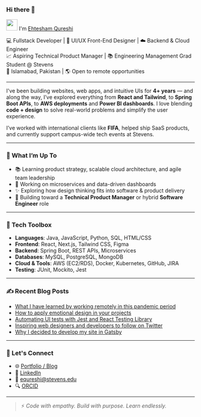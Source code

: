 ### Hi there 👋

<img src="https://media.giphy.com/media/hvRJCLFzcasrR4ia7z/giphy.gif" width="30px"> I'm [Ehtesham Qureshi](https://www.codebloom.co/about)

💻 Fullstack Developer | 🎨 UI/UX Front-End Designer | ☁️ Backend & Cloud Engineer  
📈 Aspiring Technical Product Manager | 📚 Engineering Management Grad Student @ Stevens  
📍 Islamabad, Pakistan | 🌎 Open to remote opportunities

---

I've been building websites, web apps, and intuitive UIs for **4+ years** — and along the way, I’ve explored everything from **React and Tailwind**, to **Spring Boot APIs**, to **AWS deployments** and **Power BI dashboards**. I love blending **code + design** to solve real-world problems and simplify the user experience.

I’ve worked with international clients like **FIFA**, helped ship SaaS products, and currently support campus-wide tech events at Stevens.

---

### 🚀 What I’m Up To

- 📚 Learning product strategy, scalable cloud architecture, and agile team leadership  
- 🧠 Working on microservices and data-driven dashboards  
- ✨ Exploring how design thinking fits into software & product delivery  
- 💼 Building toward a **Technical Product Manager** or hybrid **Software Engineer** role

---

### 🧰 Tech Toolbox

- **Languages**: Java, JavaScript, Python, SQL, HTML/CSS  
- **Frontend**: React, Next.js, Tailwind CSS, Figma  
- **Backend**: Spring Boot, REST APIs, Microservices  
- **Databases**: MySQL, PostgreSQL, MongoDB  
- **Cloud & Tools**: AWS (EC2/RDS), Docker, Kubernetes, GitHub, JIRA  
- **Testing**: JUnit, Mockito, Jest  

---

### ✍️ Recent Blog Posts

<!-- BLOG-POST-LIST:START -->
- [What I have learned by working remotely in this pandemic period](https://codebloom.co/)
- [How to apply emotional design in your projects](https://codebloom.co/)
- [Automating UI tests with Jest and React Testing Library](https://codebloom.co/)
- [Inspiring web designers and developers to follow on Twitter](https://codebloom.co/)
- [Why I decided to develop my site in Gatsby](https://codebloom.co/)
<!-- BLOG-POST-LIST:END -->

---

### 🤝 Let's Connect

- 🌐 [Portfolio / Blog](https://www.codebloom.co)  
- 💼 [LinkedIn](https://linkedin.com/in/equreshie)  
- 📧 equreshi@stevens.edu  
- 🔍 [ORCID](https://orcid.org/0009-0001-1412-0973)

---

> ⚡ *Code with empathy. Build with purpose. Learn endlessly.*
